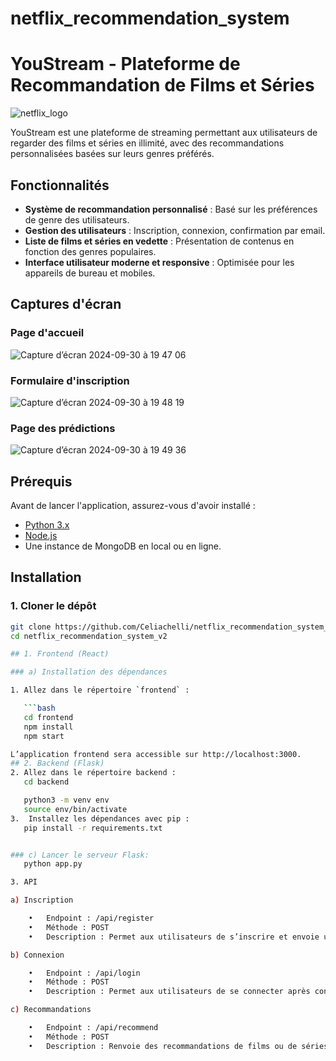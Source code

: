 # netflix_recommendation_system

# YouStream - Plateforme de Recommandation de Films et Séries

![netflix_logo](https://github.com/user-attachments/assets/549e0316-3d98-45d8-9886-a7e62bc7025c)


YouStream est une plateforme de streaming permettant aux utilisateurs de regarder des films et séries en illimité, avec des recommandations personnalisées basées sur leurs genres préférés.

## Fonctionnalités

- **Système de recommandation personnalisé** : Basé sur les préférences de genre des utilisateurs.
- **Gestion des utilisateurs** : Inscription, connexion, confirmation par email.
- **Liste de films et séries en vedette** : Présentation de contenus en fonction des genres populaires.
- **Interface utilisateur moderne et responsive** : Optimisée pour les appareils de bureau et mobiles.

## Captures d'écran

### Page d'accueil
![Capture d’écran 2024-09-30 à 19 47 06](https://github.com/user-attachments/assets/0ded867a-1503-4591-b6f4-367ed39946e9)

### Formulaire d'inscription
![Capture d’écran 2024-09-30 à 19 48 19](https://github.com/user-attachments/assets/8f5f4b5f-a1bd-4152-a18f-0d70e84a6abc)

### Page des prédictions
![Capture d’écran 2024-09-30 à 19 49 36](https://github.com/user-attachments/assets/7aa074c7-818c-4a13-b577-ababde19ca37)


## Prérequis

Avant de lancer l'application, assurez-vous d'avoir installé :

- [Python 3.x](https://www.python.org/downloads/)
- [Node.js](https://nodejs.org/en/download/)
- Une instance de MongoDB en local ou en ligne.

## Installation

### 1. Cloner le dépôt

```bash
git clone https://github.com/Celiachelli/netflix_recommendation_system_v2.git
cd netflix_recommendation_system_v2

## 1. Frontend (React)

### a) Installation des dépendances

1. Allez dans le répertoire `frontend` :

   ```bash
   cd frontend
   npm install
   npm start

L’application frontend sera accessible sur http://localhost:3000.
## 2. Backend (Flask)
2. Allez dans le répertoire backend :
   cd backend

   python3 -m venv env
   source env/bin/activate
3.	Installez les dépendances avec pip :
   pip install -r requirements.txt


### c) Lancer le serveur Flask:
   python app.py

3. API

a) Inscription

	•	Endpoint : /api/register
	•	Méthode : POST
	•	Description : Permet aux utilisateurs de s’inscrire et envoie un email de confirmation.

b) Connexion

	•	Endpoint : /api/login
	•	Méthode : POST
	•	Description : Permet aux utilisateurs de se connecter après confirmation de leur adresse email.

c) Recommandations

	•	Endpoint : /api/recommend
	•	Méthode : POST
	•	Description : Renvoie des recommandations de films ou de séries en fonction du genre préféré de l’utilisateur.






   


